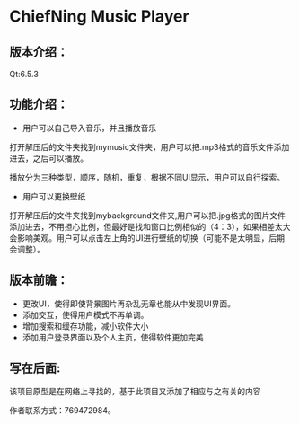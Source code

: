 # ChiefNing Music Player

## 版本介绍：

Qt:6.5.3



## 功能介绍：

* 用户可以自己导入音乐，并且播放音乐

打开解压后的文件夹找到mymusic文件夹，用户可以把.mp3格式的音乐文件添加进去，之后可以播放。

播放分为三种类型，顺序，随机，重复，根据不同UI显示，用户可以自行探索。

* 用户可以更换壁纸

打开解压后的文件夹找到mybackground文件夹,用户可以把.jpg格式的图片文件添加进去，不用担心比例，但最好是找和窗口比例相似的（4：3），如果相差太大会影响美观。用户可以点击左上角的UI进行壁纸的切换（可能不是太明显，后期会调整）。



## 版本前瞻：

* 更改UI，使得即使背景图片再杂乱无章也能从中发现UI界面。
* 添加交互，使得用户模式不再单调。
* 增加搜索和缓存功能，减小软件大小
* 添加用户登录界面以及个人主页，使得软件更加完美



## 写在后面:

该项目原型是在网络上寻找的，基于此项目又添加了相应与之有关的内容

作者联系方式：769472984。

